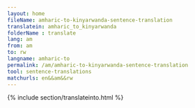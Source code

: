 ```yaml
---
layout: home
fileName: amharic-to-kinyarwanda-sentence-translation
translatein: amharic_to_kinyarwanda
folderName : translate
lang: am
from: am
to: rw
langname: amharic-to
permalink: /am/amharic-to-kinyarwanda-sentence-translation
tool: sentence-translations
matchurls: en&&am&&rw
---
```

{% include section/translateinto.html %}
